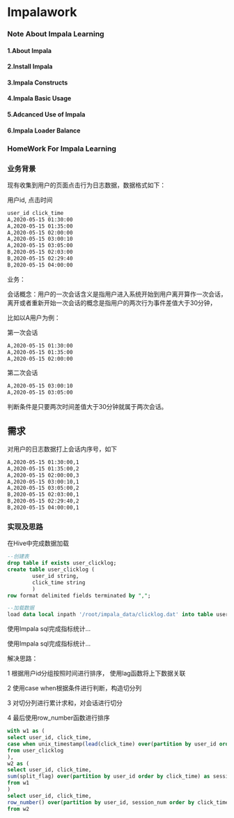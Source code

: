# Impalawork

### Note About Impala Learning
#### 1.About Impala
#### 2.Install Impala
#### 3.Impala Constructs
#### 4.Impala Basic Usage
#### 5.Adcanced Use of Impala
#### 6.Impala Loader Balance

### HomeWork For Impala Learning

###  业务背景

现有收集到用户的页面点击行为日志数据，数据格式如下：

用户id, 点击时间

```txt
user_id click_time
A,2020-05-15 01:30:00
A,2020-05-15 01:35:00
A,2020-05-15 02:00:00
A,2020-05-15 03:00:10
A,2020-05-15 03:05:00
B,2020-05-15 02:03:00
B,2020-05-15 02:29:40
B,2020-05-15 04:00:00
```

业务：

会话概念：用户的一次会话含义是指用户进入系统开始到用户离开算作一次会话，离开或者重新开始一次会话的概念是指用户的两次行为事件差值大于30分钟，

比如以A用户为例：

第一次会话

```txt
A,2020-05-15 01:30:00
A,2020-05-15 01:35:00
A,2020-05-15 02:00:00
```

第二次会话

```txt
A,2020-05-15 03:00:10
A,2020-05-15 03:05:00
```

判断条件是只要两次时间差值大于30分钟就属于两次会话。

## 需求

对用户的日志数据打上会话内序号，如下

```txt
A,2020-05-15 01:30:00,1
A,2020-05-15 01:35:00,2
A,2020-05-15 02:00:00,3
A,2020-05-15 03:00:10,1
A,2020-05-15 03:05:00,2
B,2020-05-15 02:03:00,1
B,2020-05-15 02:29:40,2
B,2020-05-15 04:00:00,1
```

### 实现及思路

在Hive中完成数据加载

```sql
--创建表
drop table if exists user_clicklog;
create table user_clicklog ( 
        user_id string, 
        click_time string
        )
row format delimited fields terminated by ",";

--加载数据
load data local inpath '/root/impala_data/clicklog.dat' into table user_clicklog; 
```

使用Impala sql完成指标统计...

使用Impala sql完成指标统计...

解决思路：

1 根据用户id分组按照时间进行排序， 使用lag函数将上下数据关联

2 使用case when根据条件进行判断，构造切分列

3 对切分列进行累计求和，对会话进行切分

4 最后使用row_number函数进行排序

```sql
with w1 as (
select user_id, click_time, 
case when unix_timestamp(lead(click_time) over(partition by user_id order by click_time)) - unix_timestamp(click_time) > 1800 then 1 else 0 end split_flag 
from user_clicklog
),
w2 as (
select user_id, click_time, 
sum(split_flag) over(partition by user_id order by click_time) as session_num 
from w1
)
select user_id, click_time, 
row_number() over(partition by user_id, session_num order by click_time) 
from w2
```


